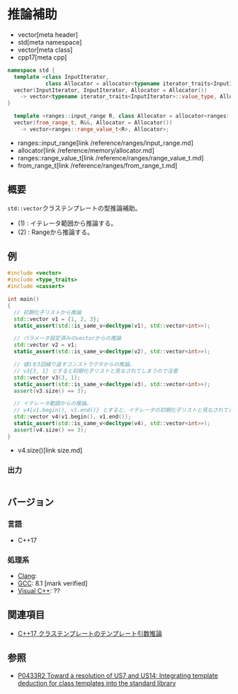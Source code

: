 # 推論補助
* vector[meta header]
* std[meta namespace]
* vector[meta class]
* cpp17[meta cpp]

```cpp
namespace std {
  template <class InputIterator,
            class Allocator = allocator<typename iterator_traits<InputIterator>::value_type>>
  vector(InputIterator, InputIterator, Allocator = Allocator())
    -> vector<typename iterator_traits<InputIterator>::value_type, Allocator>; // (1)
}

  template <ranges::input_range R, class Allocator = allocator<ranges::range_value_t<R>>>
  vector(from_range_t, R&&, Allocator = Allocator())
    -> vector<ranges::range_value_t<R>, Allocator>;                            // (2) C++23から
```
* ranges::input_range[link /reference/ranges/input_range.md]
* allocator[link /reference/memory/allocator.md]
* ranges::range_value_t[link /reference/ranges/range_value_t.md]
* from_range_t[link /reference/ranges/from_range_t.md]

## 概要
`std::vector`クラステンプレートの型推論補助。

- (1) : イテレータ範囲から推論する。
- (2) : Rangeから推論する。


## 例
```cpp example
#include <vector>
#include <type_traits>
#include <cassert>

int main()
{
  // 初期化子リストから推論
  std::vector v1 = {1, 2, 3};
  static_assert(std::is_same_v<decltype(v1), std::vector<int>>);

  // パラメータ設定済みのvectorからの推論
  std::vector v2 = v1;
  static_assert(std::is_same_v<decltype(v2), std::vector<int>>);

  // 値1を3回繰り返すコンストラクタからの推論。
  // v3{3, 1} とすると初期化子リストと見なされてしまうので注意
  std::vector v3(3, 1);
  static_assert(std::is_same_v<decltype(v3), std::vector<int>>);
  assert(v3.size() == 3);

  // イテレータ範囲からの推論。
  // v4{v1.begin(), v1.end()} とすると、イテレータの初期化子リストと見なされてしまうので注意
  std::vector v4(v1.begin(), v1.end());
  static_assert(std::is_same_v<decltype(v4), std::vector<int>>);
  assert(v4.size() == 3);
}
```
* v4.size()[link size.md]

### 出力
```
```


## バージョン
### 言語
- C++17

### 処理系
- [Clang](/implementation.md#clang):
- [GCC](/implementation.md#gcc): 8.1 [mark verified]
- [Visual C++](/implementation.md#visual_cpp): ??


## 関連項目
- [C++17 クラステンプレートのテンプレート引数推論](/lang/cpp17/type_deduction_for_class_templates.md)


## 参照
- [P0433R2 Toward a resolution of US7 and US14: Integrating template deduction for class templates into the standard library](http://www.open-std.org/jtc1/sc22/wg21/docs/papers/2017/p0433r2.html)

